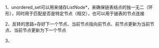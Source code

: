 1、unordered_set可以用来储存ListNode*，来确保链表结点的独一无二（环形），同时用于匹配是否是特定节点（相交），也可以用于链表的节点连接

2、反转的思路=存好下一个节点、当前节点指向前节点、前节点更新为当前节点、当前节点更新为下一个节点

3、
